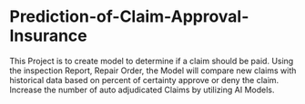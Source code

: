 # Prediction-of-Claim-Approval-Insurance
This Project is to create model to determine if a claim should be paid. Using the inspection Report,  Repair Order, the Model will compare new claims with historical data based on percent of certainty approve or deny the claim. Increase the number of auto adjudicated Claims by utilizing AI Models.
